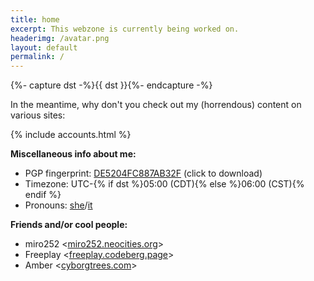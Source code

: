 ```yaml
---
title: home
excerpt: This webzone is currently being worked on.
headerimg: /avatar.png
layout: default
permalink: /
---
```


{%- capture dst -%}{{ dst }}{%- endcapture -%}

In the meantime, why don't you check out my (horrendous) content on various sites:

{% include accounts.html %}

**Miscellaneous info about me:**
- PGP fingerprint: [DE5204FC887AB32F](key.asc) (click to download)
- Timezone: UTC-{% if dst %}05:00 (CDT){% else %}06:00 (CST){% endif %}
- Pronouns: [she](https://pronoun.is/she)/[it](https://pronoun.is/it)

**Friends and/or cool people:**
- miro252 <[miro252.neocities.org](https://miro252.neocities.org/)>
- Freeplay <[freeplay.codeberg.page](https://freeplay.codeberg.page/)>
- Amber <[cyborgtrees.com](https://cyborgtrees.com/)>
